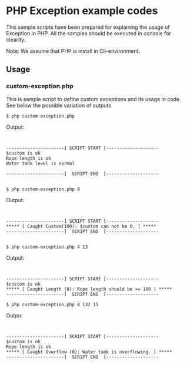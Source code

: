 # PHP Exception example codes

This sample scripts have been prepared for explaining the usage of Exception in PHP. All the samples should be executed in console for clearity.

Note: We assume that PHP is install in Cli-environment.


## Usage

### custom-exception.php
This is sample script to define custom exceptions and its usage in code. See below the possible variation of outputs

`$ php custom-exception.php`

Output:
```


----------------------] SCRIPT START [--------------------
$custom is ok
Rope length is ok
Water tank level is normal

----------------------]  SCRIPT END  [--------------------


```

`$ php custom-exception.php 0`

Output:
```


----------------------] SCRIPT START [--------------------
***** [ Caught Custom(100): $custom can not be 0. ] *****
----------------------]  SCRIPT END  [--------------------


```

`$ php custom-exception.php 4 13`

Output:
```


----------------------] SCRIPT START [--------------------
$custom is ok
***** [ Caught Length (0): Rope length should be >= 100 ] *****
----------------------]  SCRIPT END  [--------------------

```

`$ php custom-exception.php 4 132 11`

Outpu: 
```


----------------------] SCRIPT START [--------------------
$custom is ok
Rope length is ok
***** [ Caught Overflow (0): Water tank is overflowing. ] *****
----------------------]  SCRIPT END  [--------------------

```

